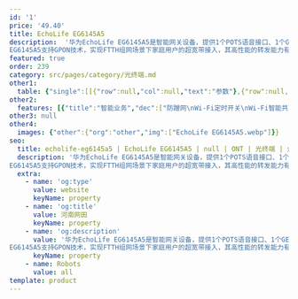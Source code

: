 ```yaml
---
id: '1'
price: '49.40'
title: EchoLife EG6145A5
description:  '华为EchoLife EG6145A5是智能网关设备，提供1个POTS语音接口、1个GE/FE自适应以太端口，3个FE以太端口，1个USB端口和2.4GHz Wi-Fi。应用灵活，支持即插即用、远程诊断、绿色节能等特性。
EG6145A5支持GPON技术，实现FTTH组网场景下家庭用户的超宽带接入，其高性能的转发能力有效保障话音、数据和高清视频的业务体验，为FTTH部署提供理想的终端解决方案和面向未来的业务支撑能力。'
featured: true
order: 239
category: src/pages/category/光终端.md
other1: 
  table: {"single":[[{"row":null,"col":null,"text":"参数"},{"row":null,"col":null,"text":"EchoLife EG6145A5"}],[{"row":null,"col":null,"text":"尺寸（高×宽×深）"},{"row":null,"col":null,"text":"32 mm × 145 mm × 97 mm（不含天线及脚垫）"}],[{"row":null,"col":null,"text":"重量（不含适配器）"},{"row":null,"col":null,"text":"约160 g"}],[{"row":null,"col":null,"text":"工作环境温度"},{"row":null,"col":null,"text":"0°C ~ +40°C"}],[{"row":null,"col":null,"text":"工作环境湿度"},{"row":null,"col":null,"text":"5% RH ～ 95% RH，非凝结"}],[{"row":null,"col":null,"text":"电源适配器额定输入范围"},{"row":null,"col":null,"text":"150 ～ 264 V AC，50/60 Hz"}],[{"row":null,"col":null,"text":"整机供电"},{"row":null,"col":null,"text":"11 ～14V DC, 1 A"}],[{"row":null,"col":null,"text":"最大功耗"},{"row":null,"col":null,"text":"12 W"}],[{"row":null,"col":null,"text":"网络侧接口"},{"row":null,"col":null,"text":"GPON"}],[{"row":null,"col":null,"text":"用户侧接口"},{"row":null,"col":null,"text":"1电话+1千兆+3百兆+1USB+2.4G Wi-Fi"}],[{"row":null,"col":null,"text":"光纤接口"},{"row":null,"col":null,"text":"SC/UPC"}],[{"row":null,"col":null,"text":"指示灯"},{"row":null,"col":null,"text":"电源/注册/光信号/4-1/电话/USB/无线/WPS"}],[{"row":null,"col":null,"text":"GPON接口"},{"row":null,"col":null,"text":"Class B+\n接收灵敏度：-27dBm\n过载光功率：-8dBm\n波长：上行1310nm，下行1490nm\n支持G.984.5协议的波长阻断滤波器（WBF）\n认证方式： Password\nFEC( Forward Error correction)\n支持SR、NSR的DBA"}],[{"row":null,"col":null,"text":"千兆/百兆以太口"},{"row":null,"col":null,"text":"基于以太口的VLAN  Tag/Tag剥离\n1:1 VLAN/N:1 VLAN/VLAN透传\nQ in Q VLAN\nMAC地址限制\nMAC地址学习\n二层IPv6透传\n千兆口支持10Mbit/s、100Mbit/s、1000Mbit/s自适应\n百兆口支持10Mbit/s、100Mbit/s自适应"}],[{"row":null,"col":null,"text":"2.4G Wi-Fi"},{"row":null,"col":null,"text":"IEEE 802.11 b/g/n\n2×2 MIMO\n天线增益：2dBi\nWMM(Wi-Fi Multi Media)\n多SSID\nWPS\n空口速率：300 Mbit/s"}],[{"row":null,"col":null,"text":"电话口"},{"row":null,"col":null,"text":"一个端口并接话机的最大数：4 REN\n支持G.711A/u，G.722， G.729a/b编解码\n支持T.30/T.38/G.711方式传真\nDTMF\n紧急呼叫（SIP 协议）"}]]}
other2:
  features: [{"title":"智能业务","dec":["防蹭网\nWi-Fi定时开关\nWi-Fi智能共享：\nPortal、802.1x认证\n基于Soft GRE"]},{"title":"智能运维","dec":["IPTV视频质量诊断（VMOS&eMDI)\nOLT发起的流氓ONT检测和隔离\nPPPOE/DHCP仿真测试\nWLAN仿真"]},{"title":"节电","dec":["指示灯节能"]}]
other3: null
other4:
  images: {"other":{"org":"other","img":["EchoLife EG6145A5.webp"]}}
seo:
  title: echolife-eg6145a5 | EchoLife EG6145A5 | null | ONT | 光终端 | 企业光网络
  description: '华为EchoLife EG6145A5是智能网关设备，提供1个POTS语音接口、1个GE/FE自适应以太端口，3个FE以太端口，1个USB端口和2.4GHz Wi-Fi。应用灵活，支持即插即用、远程诊断、绿色节能等特性。
EG6145A5支持GPON技术，实现FTTH组网场景下家庭用户的超宽带接入，其高性能的转发能力有效保障话音、数据和高清视频的业务体验，为FTTH部署提供理想的终端解决方案和面向未来的业务支撑能力。'
  extra:
    - name: 'og:type'
      value: website
      keyName: property
    - name: 'og:title'
      value: 河南网田
      keyName: property
    - name: 'og:description'
      value: '华为EchoLife EG6145A5是智能网关设备，提供1个POTS语音接口、1个GE/FE自适应以太端口，3个FE以太端口，1个USB端口和2.4GHz Wi-Fi。应用灵活，支持即插即用、远程诊断、绿色节能等特性。
EG6145A5支持GPON技术，实现FTTH组网场景下家庭用户的超宽带接入，其高性能的转发能力有效保障话音、数据和高清视频的业务体验，为FTTH部署提供理想的终端解决方案和面向未来的业务支撑能力。'
      keyName: property
    - name: Robots
      value: all
template: product
---
```

